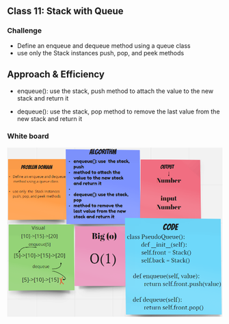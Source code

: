 ## Class 11: Stack with Queue

### Challenge
- Define an enqueue and dequeue method using a queue class
- use only  the  Stack instances  push, pop, and peek methods

## Approach & Efficiency
- enqueue(): use  the stack, push
method to attach the value to the new stack and return it

- dequeue(): use the stack, pop
method to remove the last value from the new stack and return it

### White board
![img](../../../assets/queue-with-stacks.png)
